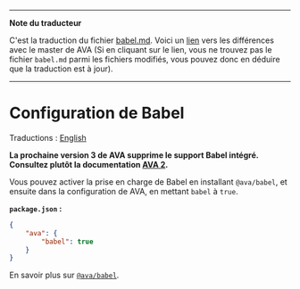 ___
**Note du traducteur**

C'est la traduction du fichier [babel.md](https://github.com/avajs/ava/blob/main/docs/recipes/babel.md). Voici un [lien](https://github.com/avajs/ava/compare/b4ea43529a6d058a96055735cfa6e7056c009112...main#diff-dc9bcfba97caa3c85c58f839ac3f6d37) vers les différences avec le master de AVA (Si en cliquant sur le lien, vous ne trouvez pas le fichier `babel.md` parmi les fichiers modifiés, vous pouvez donc en déduire que la traduction est à jour).
___
# Configuration de Babel

Traductions : [English](https://github.com/avajs/ava/raw/main/docs/recipes/babel.md)

**La prochaine version 3 de AVA supprime le support Babel intégré. Consultez plutôt la documentation [AVA 2](https://github.com/avajs/ava-docs/blob/2c3ceef77e84f23025753adb14ebf948946a7438/fr_FR/docs/recipes/babel.md).**

Vous pouvez activer la prise en charge de Babel en installant `@ava/babel`, et ensuite dans la configuration de AVA, en mettant `babel` à `true`.

**`package.json` :**

```json
{
	"ava": {
		"babel": true
	}
}
```

En savoir plus sur [`@ava/babel`](https://github.com/avajs/babel).
